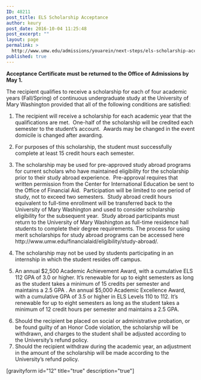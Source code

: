 ```yaml
---
ID: 48211
post_title: ELS Scholarship Acceptance
author: keury
post_date: 2016-10-04 11:25:48
post_excerpt: ""
layout: page
permalink: >
  http://www.umw.edu/admissions/youarein/next-steps/els-scholarship-acceptance/
published: true
---
```

<strong>Acceptance Certificate must be returned to the Office of Admissions by May 1.</strong>

The recipient qualifies to receive a scholarship for each of four academic years (Fall/Spring) of continuous undergraduate study at the University of Mary Washington provided that all of the following conditions are satisfied:
<ol>
 	<li>The recipient will receive a scholarship for each academic year that the qualifications are met.  One-half of the scholarship will be credited each semester to the student’s account.  Awards may be changed in the event domicile is changed after awarding.</li>
</ol>
<ol start="2">
 	<li>For purposes of this scholarship, the student must successfully complete at least 15 credit hours each semester.</li>
</ol>
<ol start="3">
 	<li>The scholarship may be used for pre-approved study abroad programs for current scholars who have maintained eligibility for the scholarship prior to their study abroad experience.  Pre-approval requires that written permission from the Center for International Education be sent to the Office of Financial Aid.  Participation will be limited to one period of study, not to exceed two semesters.  Study abroad credit hours equivalent to full-time enrollment will be transferred back to the University of Mary Washington and used to consider scholarship eligibility for the subsequent year.  Study abroad participants must return to the University of Mary Washington as full-time residence hall students to complete their degree requirements. The process for using merit scholarships for study abroad programs can be accessed here http://www.umw.edu/financialaid/eligibility/study-abroad/.</li>
</ol>
<ol start="4">
 	<li>The scholarship may not be used by students participating in an internship in which the student resides off campus.</li>
</ol>
<ol start="5">
 	<li>An annual $2,500 Academic Achievement Award, with a cumulative ELS 112 GPA of 3.0 or higher. It’s renewable for up to eight semesters as long as the student takes a minimum of 15 credits per semester and maintains a 2.5 GPA . An annual $5,000 Academic Excellence Award, with a cumulative GPA of 3.5 or higher in ELS Levels 110 to 112. It’s renewable for up to eight semesters as long as the student takes a minimum of 12 credit hours per semester and maintains a 2.5 GPA.</li>
</ol>
<ol start="6">
 	<li>Should the recipient be placed on social or administrative probation, or be found guilty of an Honor Code violation, the scholarship will be withdrawn, and charges to the student shall be adjusted according to the University’s refund policy.</li>
 	<li>Should the recipient withdraw during the academic year, an adjustment in the amount of the scholarship will be made according to the University’s refund policy.</li>
</ol>
[gravityform id="12" title="true" description="true"]